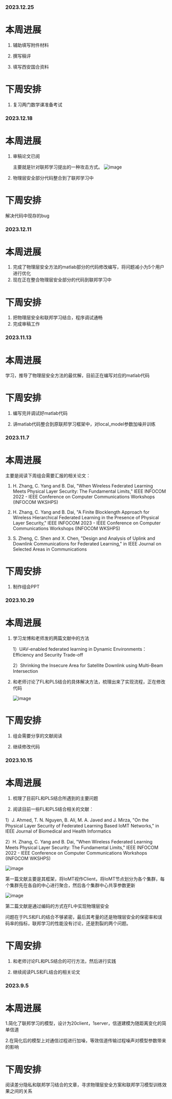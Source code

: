 ### 2023.12.25
# 本周进展
1. 辅助填写附件材料

2. 撰写稿评

3. 填写西安国合资料

# 下周安排

1. 复习两门数学课准备考试


### 2023.12.18
# 本周进展
1. 审稿论文已阅

   主要就是针对联邦学习提出的一种攻击方式。
     ![image](./github/4.jpg)

2. 物理层安全部分代码整合到了联邦学习中

# 下周安排
解决代码中现存的bug

### 2023.12.11
# 本周进展
1. 完成了物理层安全方法的matlab部分的代码修改编写，将问题减小为5个用户进行优化
2. 现在正在整合物理层安全部分的代码到联邦学习中

# 下周安排
1. 把物理层安全和联邦学习结合，程序调试通畅
2. 完成审稿工作

### 2023.11.13
# 本周进展
学习，推导了物理层安全方法的最优解，目前正在编写对应的matlab代码

# 下周安排
1. 编写完并调试好matlab代码

2. 讲matlab代码整合到原联邦学习框架中，对local_model参数加噪并训练


### 2023.11.7
# 本周进展
主要是阅读下周组会需要汇报的相关论文：

   1) H. Zhang, C. Yang and B. Dai, "When Wireless Federated Learning Meets Physical Layer Security: The Fundamental Limits," IEEE INFOCOM 2022 - IEEE Conference on Computer Communications Workshops (INFOCOM WKSHPS)

   2) H. Zhang, C. Yang and B. Dai, "A Finite Blocklength Approach for Wireless Hierarchical Federated Learning in the Presence of Physical Layer Security," IEEE INFOCOM 2023 - IEEE Conference on Computer Communications Workshops (INFOCOM WKSHPS)

   3) S. Zheng, C. Shen and X. Chen, "Design and Analysis of Uplink and Downlink Communications for Federated Learning," in IEEE Journal on Selected Areas in Communications

# 下周安排

1. 制作组会PPT

### 2023.10.29
# 本周进展
1. 学习龙博和老师发的两篇文献中的方法

   1）UAV-enabled federated learning in Dynamic Environments：Efficiency and Security Trade-off

   2）Shrinking the Insecure Area  for Satellite Downlink using Multi-Beam Intersection
  
2. 和老师讨论了FL和PLS结合的具体解决方法，梳理出来了实现流程，正在修改代码

   ![image](./github/3.jpg)
   
# 下周安排
1. 组会需要分享的文献阅读

2. 继续修改代码

### 2023.10.15
# 本周进展
1. 梳理了目前FL和PLS结合所遇到的主要问题

2. 阅读目前一些FL和PLS结合相关的文献：

1）J. Ahmed, T. N. Nguyen, B. Ali, M. A. Javed and J. Mirza, "On the Physical Layer Security of Federated Learning Based IoMT Networks," in IEEE Journal of Biomedical and Health Informatics

2）H. Zhang, C. Yang and B. Dai, "When Wireless Federated Learning Meets Physical Layer Security: The Fundamental Limits," IEEE INFOCOM 2022 - IEEE Conference on Computer Communications Workshops (INFOCOM WKSHPS)

![image](./github/1.png)

第一篇文献主要是其框架，将IoMT视作Client，将IoMT节点划分为各个集群，每个集群先在各自的中心进行聚合，然后各个集群中心共享参数更新

![image](./github/2.jpg)

第二篇文献是通过编码的方式在FL中实现物理层安全

问题在于PLS和FL的结合不够紧密，最后其考量的还是物理层安全的保密率和误码率的指标，联邦学习的性能没有讨论，还是割裂的两个问题。
# 下周安排
1. 和老师讨论FL和PLS结合的可行方法，然后进行实践

2. 继续阅读PLS和FL结合的相关论文

### 2023.9.5
# 本周进展
1.简化了联邦学习的模型，设计为20client，1server，信道建模为随距离变化的简单信道

2.在简化后的模型上对通信过程进行加噪，等效信道传输过程噪声对模型参数带来的影响
# 下周安排
阅读差分隐私和联邦学习结合的文章，寻求物理层安全方案和联邦学习模型训练效果之间的关系
